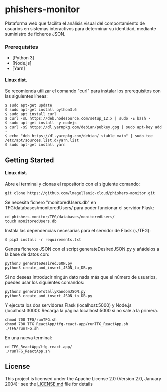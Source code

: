 # phishers-monitor
Plataforma web que facilita el análisis visual del comportamiento de usuarios en sistemas interactivos para determinar su identidad, mediante suministro de ficheros JSON.

### Prerequisites

* [Python 3]
* [Node.js]
* [Yarn]

#### Linux dist. 
Se recomienda utilizar el comando "curl" para instalar los prerequisitos con las siguientes líneas:
```
$ sudo apt-get update
$ sudo apt-get install python3.6
$ sudo apt install curl
$ curl -sL https://deb.nodesource.com/setup_12.x | sudo -E bash -
$ sudo apt-get install -y nodejs
$ curl -sS https://dl.yarnpkg.com/debian/pubkey.gpg | sudo apt-key add -
$ echo "deb https://dl.yarnpkg.com/debian/ stable main" | sudo tee /etc/apt/sources.list.d/yarn.list
$ sudo apt-get install yarn
```

## Getting Started

#### Linux dist. 

Abre el terminal y clonas el repositorio con el siguiente comando:
```
git clone https://github.com/lmagellanic-cloud/phishers-monitor.git
```

Se necesita fichero "monitoredUsers.db" en TFG/databases/monitoredUsers/ para poder funcionar el servidor Flask:
```
cd phishers-monitor/TFG/databases/monitoredUsers/
touch monitoredUsers.db
```

Instala las dependencias necesarias para el servidor de Flask (~/TFG):
```
$ pip3 install -r requirements.txt
```

Genera ficheros JSON con el script generateDesiredJSON.py y añádelos a la base de datos con:
```
python3 generateDesiredJSON.py 
python3 create_and_insert_JSON_to_DB.py 
```
Si no deseas introducir ningún dato nada más que el número de usuarios, puedes usar los siguientes comandos:
```
python3 generateTotallyRandomJSON.py 
python3 create_and_insert_JSON_to_DB.py 
```

Y ejecuta los dos servidores Flask (localhost:5000) y Node.js (localhost:3000):
Recarga la página localhost:5000 si no sale a la primera.
```
chmod 700 TFG/runTFG.sh 
chmod 700 TFG_ReactApp/tfg-react-app/runTFG_ReactApp.sh 
./TFG/runTFG.sh 
```
En una nueva terminal:
```
cd TFG_ReactApp/tfg-react-app/
./runTFG_ReactApp.sh 
```

## License

This project is licensed under the Apache License 2.0 (Version 2.0, January 2004)- see the [LICENSE.md](LICENSE.md) file for details
